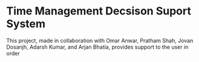 # Time Management Decsison Suport System

This project, made in collaboration with Omar Anwar, Pratham Shah, Jovan Dosanjh, Adarsh Kumar, and Arjan Bhatia, provides support to the user in order
